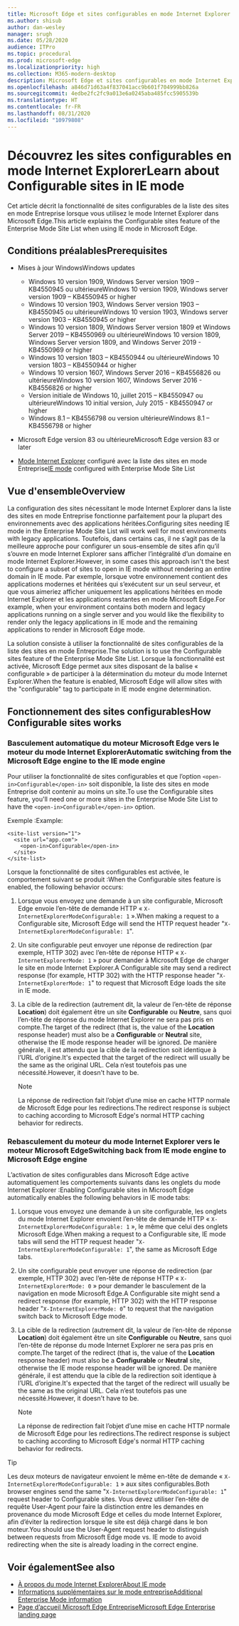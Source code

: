 ```yaml
---
title: Microsoft Edge et sites configurables en mode Internet Explorer
ms.author: shisub
author: dan-wesley
manager: srugh
ms.date: 05/28/2020
audience: ITPro
ms.topic: procedural
ms.prod: microsoft-edge
ms.localizationpriority: high
ms.collection: M365-modern-desktop
description: Microsoft Edge et sites configurables en mode Internet Explorer
ms.openlocfilehash: a846d71d63a4f837041acc9b601f704999bb826a
ms.sourcegitcommit: 4edbe2fc2fc9a013e6a0245aba485fcc5905539b
ms.translationtype: HT
ms.contentlocale: fr-FR
ms.lasthandoff: 08/31/2020
ms.locfileid: "10979808"
---
```

# <span data-ttu-id="dd124-103">Découvrez les sites configurables en mode Internet Explorer</span><span class="sxs-lookup"><span data-stu-id="dd124-103">Learn about Configurable sites in IE mode</span></span>

<span data-ttu-id="dd124-104">Cet article décrit la fonctionnalité de sites configurables de la liste des sites en mode Entreprise lorsque vous utilisez le mode Internet Explorer dans Microsoft Edge.</span><span class="sxs-lookup"><span data-stu-id="dd124-104">This article explains the Configurable sites feature of the Enterprise Mode Site List when using IE mode in Microsoft Edge.</span></span>

## <span data-ttu-id="dd124-105">Conditions préalables</span><span class="sxs-lookup"><span data-stu-id="dd124-105">Prerequisites</span></span>

- <span data-ttu-id="dd124-106">Mises à jour Windows</span><span class="sxs-lookup"><span data-stu-id="dd124-106">Windows updates</span></span>

  - <span data-ttu-id="dd124-107">Windows 10 version 1909, Windows Server version 1909 – KB4550945 ou ultérieure</span><span class="sxs-lookup"><span data-stu-id="dd124-107">Windows 10 version 1909, Windows server version 1909 – KB4550945  or higher</span></span>
  - <span data-ttu-id="dd124-108">Windows 10 version 1903, Windows Server version 1903 – KB4550945 ou ultérieure</span><span class="sxs-lookup"><span data-stu-id="dd124-108">Windows 10 version 1903, Windows server version 1903 – KB4550945  or higher</span></span>
  - <span data-ttu-id="dd124-109">Windows 10 version 1809, Windows Server version 1809 et Windows Server 2019 – KB4550969 ou ultérieure</span><span class="sxs-lookup"><span data-stu-id="dd124-109">Windows 10 version 1809, Windows Server version 1809, and Windows Server 2019 - KB4550969 or higher</span></span>
  - <span data-ttu-id="dd124-110">Windows 10 version 1803 – KB4550944 ou ultérieure</span><span class="sxs-lookup"><span data-stu-id="dd124-110">Windows 10 version 1803 – KB4550944 or higher</span></span>
  - <span data-ttu-id="dd124-111">Windows 10 version 1607, Windows Server 2016 – KB4556826 ou ultérieure</span><span class="sxs-lookup"><span data-stu-id="dd124-111">Windows 10 version 1607, Windows Server 2016 - KB4556826 or higher</span></span>
  - <span data-ttu-id="dd124-112">Version initiale de Windows 10, juillet 2015 – KB4550947 ou ultérieure</span><span class="sxs-lookup"><span data-stu-id="dd124-112">Windows 10 initial version, July 2015 - KB4550947 or higher</span></span>
  - <span data-ttu-id="dd124-113">Windows 8.1 – KB4556798 ou version ultérieure</span><span class="sxs-lookup"><span data-stu-id="dd124-113">Windows 8.1 – KB4556798 or higher</span></span>

- <span data-ttu-id="dd124-114">Microsoft Edge version 83 ou ultérieure</span><span class="sxs-lookup"><span data-stu-id="dd124-114">Microsoft Edge version 83 or later</span></span>
- <span data-ttu-id="dd124-115">[Mode Internet Explorer](https://aka.ms/iemodeonedge) configuré avec la liste des sites en mode Entreprise</span><span class="sxs-lookup"><span data-stu-id="dd124-115">[IE mode](https://aka.ms/iemodeonedge) configured with Enterprise Mode Site List</span></span>

## <span data-ttu-id="dd124-116">Vue d'ensemble</span><span class="sxs-lookup"><span data-stu-id="dd124-116">Overview</span></span>

<span data-ttu-id="dd124-117">La configuration des sites nécessitant le mode Internet Explorer dans la liste des sites en mode Entreprise fonctionne parfaitement pour la plupart des environnements avec des applications héritées.</span><span class="sxs-lookup"><span data-stu-id="dd124-117">Configuring sites needing IE mode in the Enterprise Mode Site List will work well for most environments with legacy applications.</span></span> <span data-ttu-id="dd124-118">Toutefois, dans certains cas, il ne s’agit pas de la meilleure approche pour configurer un sous-ensemble de sites afin qu’il s’ouvre en mode Internet Explorer sans afficher l’intégralité d’un domaine en mode Internet Explorer.</span><span class="sxs-lookup"><span data-stu-id="dd124-118">However, in some cases this approach isn't the best to configure a subset of sites to open in IE mode without rendering an entire domain in IE mode.</span></span> <span data-ttu-id="dd124-119">Par exemple, lorsque votre environnement contient des applications modernes et héritées qui s’exécutent sur un seul serveur, et que vous aimeriez afficher uniquement les applications héritées en mode Internet Explorer et les applications restantes en mode Microsoft Edge.</span><span class="sxs-lookup"><span data-stu-id="dd124-119">For example, when your environment contains both modern and legacy applications running on a single server and you would like the flexibility to render only the legacy applications in IE mode and the remaining applications to render in Microsoft Edge mode.</span></span>

<span data-ttu-id="dd124-120">La solution consiste à utiliser la fonctionnalité de sites configurables de la liste des sites en mode Entreprise.</span><span class="sxs-lookup"><span data-stu-id="dd124-120">The solution is to use the Configurable sites feature of the Enterprise Mode Site List.</span></span> <span data-ttu-id="dd124-121">Lorsque la fonctionnalité est activée, Microsoft Edge permet aux sites disposant de la balise « configurable » de participer à la détermination du moteur du mode Internet Explorer.</span><span class="sxs-lookup"><span data-stu-id="dd124-121">When the feature is enabled, Microsoft Edge will allow sites with the "configurable" tag to participate in IE mode engine determination.</span></span>

## <span data-ttu-id="dd124-122">Fonctionnement des sites configurables</span><span class="sxs-lookup"><span data-stu-id="dd124-122">How Configurable sites works</span></span>

### <span data-ttu-id="dd124-123">Basculement automatique du moteur Microsoft Edge vers le moteur du mode Internet Explorer</span><span class="sxs-lookup"><span data-stu-id="dd124-123">Automatic switching from the Microsoft Edge engine to the IE mode engine</span></span>

<span data-ttu-id="dd124-124">Pour utiliser la fonctionnalité de sites configurables et que l’option `<open-in>Configurable</open-in>` soit disponible, la liste des sites en mode Entreprise doit contenir au moins un site.</span><span class="sxs-lookup"><span data-stu-id="dd124-124">To use the Configurable sites feature, you'll need one or more sites in the Enterprise Mode Site List to have the `<open-in>Configurable</open-in>` option.</span></span>

<span data-ttu-id="dd124-125">Exemple :</span><span class="sxs-lookup"><span data-stu-id="dd124-125">Example:</span></span>

```
<site-list version="1">
  <site url="app.com">
    <open-in>Configurable</open-in>
  </site>
</site-list>
```

<span data-ttu-id="dd124-126">Lorsque la fonctionnalité de sites configurables est activée, le comportement suivant se produit :</span><span class="sxs-lookup"><span data-stu-id="dd124-126">When the Configurable sites feature is enabled, the following behavior occurs:</span></span>

1. <span data-ttu-id="dd124-127">Lorsque vous envoyez une demande à un site configurable, Microsoft Edge envoie l’en-tête de demande HTTP « `X-InternetExplorerModeConfigurable: 1` ».</span><span class="sxs-lookup"><span data-stu-id="dd124-127">When making a request to a Configurable site, Microsoft Edge will send the HTTP request header "`X-InternetExplorerModeConfigurable: 1`".</span></span>
2. <span data-ttu-id="dd124-128">Un site configurable peut envoyer une réponse de redirection (par exemple, HTTP 302) avec l’en-tête de réponse HTTP « `X-InternetExplorerMode: 1` » pour demander à Microsoft Edge de charger le site en mode Internet Explorer.</span><span class="sxs-lookup"><span data-stu-id="dd124-128">A Configurable site may send a redirect response (for example, HTTP 302) with the HTTP response header "`X-InternetExplorerMode: 1`" to request that Microsoft Edge loads the site in IE mode.</span></span>
3. <span data-ttu-id="dd124-129">La cible de la redirection (autrement dit, la valeur de l’en-tête de réponse **Location**) doit également être un site **Configurable** ou **Neutre**, sans quoi l’en-tête de réponse du mode Internet Explorer ne sera pas pris en compte.</span><span class="sxs-lookup"><span data-stu-id="dd124-129">The target of the redirect (that is, the value of the **Location** response header) must also be a **Configurable** or **Neutral** site, otherwise the IE mode response header will be ignored.</span></span> <span data-ttu-id="dd124-130">De manière générale, il est attendu que la cible de la redirection soit identique à l’URL d’origine.</span><span class="sxs-lookup"><span data-stu-id="dd124-130">It's expected that the target of the redirect will usually be the same as the original URL.</span></span> <span data-ttu-id="dd124-131">Cela n’est toutefois pas une nécessité.</span><span class="sxs-lookup"><span data-stu-id="dd124-131">However, it doesn't have to be.</span></span>

   > [!NOTE]
   > <span data-ttu-id="dd124-132">La réponse de redirection fait l’objet d’une mise en cache HTTP normale de Microsoft Edge pour les redirections.</span><span class="sxs-lookup"><span data-stu-id="dd124-132">The redirect response is subject to caching according to Microsoft Edge's normal HTTP caching behavior for redirects.</span></span>

### <span data-ttu-id="dd124-133">Rebasculement du moteur du mode Internet Explorer vers le moteur Microsoft Edge</span><span class="sxs-lookup"><span data-stu-id="dd124-133">Switching back from IE mode engine to Microsoft Edge engine</span></span>

<span data-ttu-id="dd124-134">L’activation de sites configurables dans Microsoft Edge active automatiquement les comportements suivants dans les onglets du mode Internet Explorer :</span><span class="sxs-lookup"><span data-stu-id="dd124-134">Enabling Configurable sites in Microsoft Edge automatically enables the following behaviors in IE mode tabs:</span></span>

1. <span data-ttu-id="dd124-135">Lorsque vous envoyez une demande à un site configurable, les onglets du mode Internet Explorer envoient l’en-tête de demande HTTP « `X-InternetExplorerModeConfigurable: 1` », le même que celui des onglets Microsoft Edge.</span><span class="sxs-lookup"><span data-stu-id="dd124-135">When making a request to a Configurable site, IE mode tabs will send the HTTP request header "`X-InternetExplorerModeConfigurable: 1`", the same as Microsoft Edge tabs.</span></span>
2. <span data-ttu-id="dd124-136">Un site configurable peut envoyer une réponse de redirection (par exemple, HTTP 302) avec l’en-tête de réponse HTTP « `X-InternetExplorerMode: 0` » pour demander le basculement de la navigation en mode Microsoft Edge.</span><span class="sxs-lookup"><span data-stu-id="dd124-136">A Configurable site might send a redirect response (for example, HTTP 302) with the HTTP response header "`X-InternetExplorerMode: 0`" to request that the navigation switch back to Microsoft Edge mode.</span></span>
3. <span data-ttu-id="dd124-137">La cible de la redirection (autrement dit, la valeur de l’en-tête de réponse **Location**) doit également être un site **Configurable** ou **Neutre**, sans quoi l’en-tête de réponse du mode Internet Explorer ne sera pas pris en compte.</span><span class="sxs-lookup"><span data-stu-id="dd124-137">The target of the redirect (that is, the value of the **Location** response header) must also be a **Configurable** or **Neutral** site, otherwise the IE mode response header will be ignored.</span></span> <span data-ttu-id="dd124-138">De manière générale, il est attendu que la cible de la redirection soit identique à l’URL d’origine.</span><span class="sxs-lookup"><span data-stu-id="dd124-138">It's expected that the target of the redirect will usually be the same as the original URL.</span></span> <span data-ttu-id="dd124-139">Cela n’est toutefois pas une nécessité.</span><span class="sxs-lookup"><span data-stu-id="dd124-139">However, it doesn't have to be.</span></span>

   > [!NOTE]
   > <span data-ttu-id="dd124-140">La réponse de redirection fait l’objet d’une mise en cache HTTP normale de Microsoft Edge pour les redirections.</span><span class="sxs-lookup"><span data-stu-id="dd124-140">The redirect response is subject to caching according to Microsoft Edge's normal HTTP caching behavior for redirects.</span></span>

> [!TIP]
> <span data-ttu-id="dd124-141">Les deux moteurs de navigateur envoient le même en-tête de demande « `X-InternetExplorerModeConfigurable: 1` » aux sites configurables.</span><span class="sxs-lookup"><span data-stu-id="dd124-141">Both browser engines send the same "`X-InternetExplorerModeConfigurable: 1`" request header to Configurable sites.</span></span> <span data-ttu-id="dd124-142">Vous devez utiliser l’en-tête de requête User-Agent pour faire la distinction entre les demandes en provenance du mode Microsoft Edge et celles du mode Internet Explorer, afin d’éviter la redirection lorsque le site est déjà chargé dans le bon moteur.</span><span class="sxs-lookup"><span data-stu-id="dd124-142">You should use the User-Agent request header to distinguish between requests from Microsoft Edge mode vs. IE mode to avoid redirecting when the site is already loading in the correct engine.</span></span>

## <span data-ttu-id="dd124-143">Voir également</span><span class="sxs-lookup"><span data-stu-id="dd124-143">See also</span></span>

- [<span data-ttu-id="dd124-144">À propos du mode Internet Explorer</span><span class="sxs-lookup"><span data-stu-id="dd124-144">About IE mode</span></span>](https://docs.microsoft.com/deployedge/edge-ie-mode)
- [<span data-ttu-id="dd124-145">Informations supplémentaires sur le mode entreprise</span><span class="sxs-lookup"><span data-stu-id="dd124-145">Additional Enterprise Mode information</span></span>](https://docs.microsoft.com/internet-explorer/ie11-deploy-guide/enterprise-mode-overview-for-ie11)
- [<span data-ttu-id="dd124-146">Page d’accueil Microsoft Edge Entreprise</span><span class="sxs-lookup"><span data-stu-id="dd124-146">Microsoft Edge Enterprise landing page</span></span>](https://aka.ms/EdgeEnterprise)